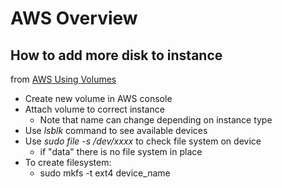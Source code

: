 # AWS Overview

## How to add more disk to instance

from [AWS Using Volumes](http://docs.aws.amazon.com/AWSEC2/latest/UserGuide/ebs-using-volumes.html)

- Create new volume in AWS console
- Attach volume to correct instance
	- Note that name can change depending on instance type
- Use *lsblk* command to see available devices
- Use *sudo file -s /dev/xxxx* to check file system on device
	- if "data" there is no file system in place
- To create filesystem:
	- sudo mkfs -t ext4 device_name
